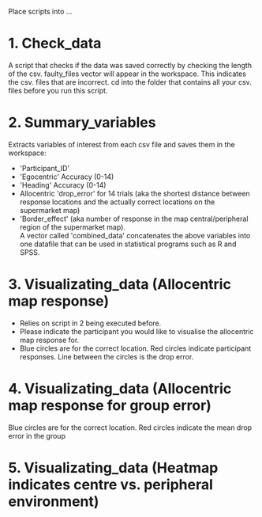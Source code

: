 Place scripts into ...
# 1. Check_data
A script that checks if the data was saved correctly by checking the length of the csv. faulty_files vector will appear in the workspace. This indicates the csv. files that are incorrect. cd into the folder that contains all your csv. files before you run this script. 

# 2. Summary_variables
Extracts variables of interest from each csv file and saves them in the workspace:
- 'Participant_ID'
- 'Egocentric' Accuracy (0-14)
- 'Heading' Accuracy (0-14)
- Allocentric 'drop_error' for 14 trials (aka the shortest distance between response locations and the actually correct locations on the supermarket map)
- 'Border_effect' (aka number of response in the map central/peripheral region of the supermarket map).  
A vector called 'combined_data' concatenates the above variables into one datafile that can be used in statistical programs such as R and SPSS.
# 3. Visualizating_data (Allocentric map response)
- Relies on script in 2 being executed before.
- Please indicate the participant you would like to visualise the allocentric map response for. 
- Blue circles are for the correct location. Red circles indicate participant responses. Line between the circles is the drop error. 

# 4. Visualizating_data (Allocentric map response for group error)
 Blue circles are for the correct location. Red circles indicate the mean drop error in the group
 
# 5. Visualizating_data (Heatmap indicates centre vs. peripheral environment)
